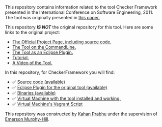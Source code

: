 This repository contains information related to the tool Checker Framework presented in the International Conference on Software Engineering, 2011. The tool was originally presented in [this paper.](http://dl.acm.org/citation.cfm?id=1882356)

This repository <i><b>IS NOT</b></i> the original repository for this tool. Here are some links to the original project:

* [The Official Project Page, including source code.](http://types.cs.washington.edu/checker-framework/)
* [The Tool on the CommandLine.](http://types.cs.washington.edu/checker-framework/current/checker-framework.zip)
* [The Tool as an Eclipse Plugin.](http://http://types.cs.washington.edu/checker-framework/eclipse/)
* [Tutorial.](http://types.cs.washington.edu/checker-framework/tutorial/)
* [A Video of the Tool.](https://www.youtube.com/watch?v=eQAs-eJ5a8c)


In this repository, for CheckerFramework you will find:

* :white_check_mark: [Source code (available)](https://github.com/SoftwareEngineeringToolDemos/checker-framework/tree/master/checker/src)
* :white_check_mark: [Eclipse Plugin for the original tool (available)](https://github.com/SoftwareEngineeringToolDemos/ICSE-2011-Checker-Framework/tree/master/eclipse)
* :white_check_mark: [Binaries (available)](https://github.com/SoftwareEngineeringToolDemos/ICSE-2011-Checker-Framework/tree/master/vm-content/Binaries)
* :white_check_mark: [Virtual Machine with the tool installed and working.](https://drive.google.com/open?id=0B5AVq4-Qj30mMVJCU1FfY2hsX28)
* :white_check_mark: [Virtual Machine's Vagrant Script](https://github.com/SoftwareEngineeringToolDemos/ICSE-2011-Checker-Framework/blob/master/build-vm/Vagrantfile)

This repository was constructed by [Kahan Prabhu](https://github.com/KahanPrabhu) under the supervision of [Emerson Murphy-Hill](https://github.com/CaptainEmerson).

